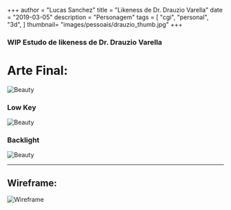 +++
author = "Lucas Sanchez"
title = "Likeness de Dr. Drauzio Varella"
date = "2019-03-05"
description = "Personagem"
tags = [
    "cgi",
    "personal",
    "3d",
]
thumbnail= "images/pessoais/drauzio_thumb.jpg"
+++

### WIP Estudo de likeness de Dr. Drauzio Varella

# Arte Final:

![Beauty](/images/pessoais/drauzio01.jpg)

### Low Key

![Beauty](/images/pessoais/drauzio03.jpg)

### Backlight

![Beauty](/images/pessoais/drauzio04.jpg)

---

## Wireframe:

![Wireframe](/images/pessoais/drauzio02.jpg)


